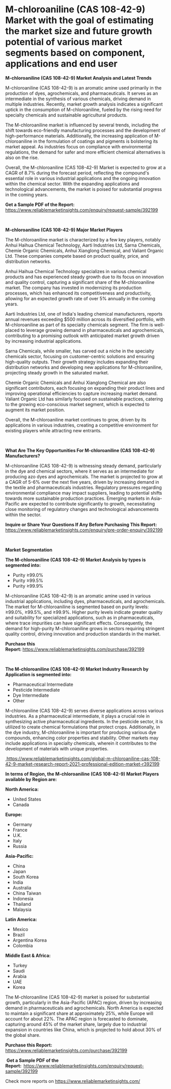 <p><h1>M-chloroaniline (CAS 108-42-9) Market with the goal of estimating the market size and future growth potential of various market segments based on component, applications and end user</h1></p><p><strong>M-chloroaniline (CAS 108-42-9) Market Analysis and Latest Trends</strong></p>
<p><p>M-chloroaniline (CAS 108-42-9) is an aromatic amine used primarily in the production of dyes, agrochemicals, and pharmaceuticals. It serves as an intermediate in the synthesis of various chemicals, driving demand in multiple industries. Recently, market growth analysis indicates a significant uptick in the consumption of M-chloroaniline, fueled by the rising need for specialty chemicals and sustainable agricultural products.</p><p>The M-chloroaniline market is influenced by several trends, including the shift towards eco-friendly manufacturing processes and the development of high-performance materials. Additionally, the increasing application of M-chloroaniline in the formulation of coatings and pigments is bolstering its market appeal. As industries focus on compliance with environmental regulations, the demand for safer and more efficient chemical alternatives is also on the rise.</p><p>Overall, the M-chloroaniline (CAS 108-42-9) Market is expected to grow at a CAGR of 8.7% during the forecast period, reflecting the compound's essential role in various industrial applications and the ongoing innovation within the chemical sector. With the expanding applications and technological advancements, the market is poised for substantial progress in the coming years.</p></p>
<p><strong>Get a Sample PDF of the Report:&nbsp;</strong> <a href="https://www.reliablemarketinsights.com/enquiry/request-sample/392199?utm_campaign=1932&utm_medium=2&utm_source=Github&utm_content=ia&utm_term=17012025&utm_id=m-chloroaniline-cas-108-42-9">https://www.reliablemarketinsights.com/enquiry/request-sample/392199</a></p>
<p>&nbsp;</p>
<p><strong>M-chloroaniline (CAS 108-42-9) Major Market Players</strong></p>
<p><p>The M-chloroaniline market is characterized by a few key players, notably Anhui Haihua Chemical Technology, Aarti Industries Ltd, Sarna Chemicals, Chemie Organic Chemicals, Anhui Xianglong Chemical, and Valiant Organic Ltd. These companies compete based on product quality, price, and distribution networks.</p><p>Anhui Haihua Chemical Technology specializes in various chemical products and has experienced steady growth due to its focus on innovation and quality control, capturing a significant share of the M-chloroaniline market. The company has invested in modernizing its production processes, which has enhanced its competitiveness and productivity, allowing for an expected growth rate of over 5% annually in the coming years.</p><p>Aarti Industries Ltd, one of India's leading chemical manufacturers, reports annual revenues exceeding $500 million across its diversified portfolio, with M-chloroaniline as part of its specialty chemicals segment. The firm is well-placed to leverage growing demand in pharmaceuticals and agrochemicals, contributing to a promising outlook with anticipated market growth driven by increasing industrial applications.</p><p>Sarna Chemicals, while smaller, has carved out a niche in the specialty chemicals sector, focusing on customer-centric solutions and ensuring high-quality outputs. Their growth strategy includes expanding their distribution networks and developing new applications for M-chloroaniline, projecting steady growth in the saturated market.</p><p>Chemie Organic Chemicals and Anhui Xianglong Chemical are also significant contributors, each focusing on expanding their product lines and improving operational efficiencies to capture increasing market demand. Valiant Organic Ltd has similarly focused on sustainable practices, catering to the growing eco-conscious market segment, which is expected to augment its market position.</p><p>Overall, the M-chloroaniline market continues to grow, driven by its applications in various industries, creating a competitive environment for existing players while attracting new entrants.</p></p>
<p>&nbsp;</p>
<p><strong>What Are The Key Opportunities For M-chloroaniline (CAS 108-42-9) Manufacturers?</strong></p>
<p><p>M-chloroaniline (CAS 108-42-9) is witnessing steady demand, particularly in the dye and chemical sectors, where it serves as an intermediate for producing azo dyes and agrochemicals. The market is projected to grow at a CAGR of 5-6% over the next five years, driven by increasing demand in the textile and pharmaceuticals industries. Regulatory pressures regarding environmental compliance may impact suppliers, leading to potential shifts towards more sustainable production practices. Emerging markets in Asia-Pacific are expected to contribute significantly to growth, necessitating close monitoring of regulatory changes and technological advancements within the sector.</p></p>
<p><strong>Inquire or Share Your Questions If Any Before Purchasing This Report:</strong> <a href="https://www.reliablemarketinsights.com/enquiry/pre-order-enquiry/392199?utm_campaign=1932&utm_medium=2&utm_source=Github&utm_content=ia&utm_term=17012025&utm_id=m-chloroaniline-cas-108-42-9">https://www.reliablemarketinsights.com/enquiry/pre-order-enquiry/392199</a></p>
<p>&nbsp;</p>
<p><strong>Market Segmentation</strong></p>
<p><strong>The M-chloroaniline (CAS 108-42-9) Market Analysis by types is segmented into:</strong></p>
<p><ul><li>Purity ≥99.0%</li><li>Purity ≥99.5%</li><li>Purity ≥99.9%</li></ul></p>
<p><p>M-chloroaniline (CAS 108-42-9) is an aromatic amine used in various industrial applications, including dyes, pharmaceuticals, and agrochemicals. The market for M-chloroaniline is segmented based on purity levels: ≥99.0%, ≥99.5%, and ≥99.9%. Higher purity levels indicate greater quality and suitability for specialized applications, such as in pharmaceuticals, where trace impurities can have significant effects. Consequently, the demand for high-purity M-chloroaniline grows in sectors requiring stringent quality control, driving innovation and production standards in the market.</p></p>
<p><strong>Purchase this Report:&nbsp;</strong><a href="https://www.reliablemarketinsights.com/purchase/392199?utm_campaign=1932&utm_medium=2&utm_source=Github&utm_content=ia&utm_term=17012025&utm_id=m-chloroaniline-cas-108-42-9">https://www.reliablemarketinsights.com/purchase/392199</a></p>
<p>&nbsp;</p>
<p><strong>The M-chloroaniline (CAS 108-42-9) Market Industry Research by Application is segmented into:</strong></p>
<p><ul><li>Pharmaceutical Intermediate</li><li>Pesticide Intermediate</li><li>Dye Intermediate</li><li>Other</li></ul></p>
<p><p>M-chloroaniline (CAS 108-42-9) serves diverse applications across various industries. As a pharmaceutical intermediate, it plays a crucial role in synthesizing active pharmaceutical ingredients. In the pesticide sector, it is utilized to create chemical formulations that protect crops. Additionally, in the dye industry, M-chloroaniline is important for producing various dye compounds, enhancing color properties and stability. Other markets may include applications in specialty chemicals, wherein it contributes to the development of materials with unique properties.</p></p>
<p><a href="https://www.reliablemarketinsights.com/global-m-chloroaniline-cas-108-42-9-market-research-report-2021-professional-edition-market-r392199?utm_campaign=1932&utm_medium=2&utm_source=Github&utm_content=ia&utm_term=17012025&utm_id=m-chloroaniline-cas-108-42-9">&nbsp;https://www.reliablemarketinsights.com/global-m-chloroaniline-cas-108-42-9-market-research-report-2021-professional-edition-market-r392199</a></p>
<p><strong>In terms of Region, the M-chloroaniline (CAS 108-42-9) Market Players available by Region are:</strong></p>
<p>
    <p> <strong> North America: </strong>
        <ul>
            <li>United States</li>
            <li>Canada</li>
        </ul>
        </p> 
    <p> <strong> Europe: </strong>
        <ul>
            <li>Germany</li>
            <li>France</li>
            <li>U.K.</li>
            <li>Italy</li>
            <li>Russia</li>
        </ul>
        </p> 
    <p> <strong> Asia-Pacific: </strong>
        <ul>
            <li>China</li>
            <li>Japan</li>
            <li>South Korea</li>
            <li>India</li>
            <li>Australia</li>
            <li>China Taiwan</li>
            <li>Indonesia</li>
            <li>Thailand</li>
            <li>Malaysia</li>
        </ul>
        </p> 
    <p> <strong> Latin America: </strong>
        <ul>
            <li>Mexico</li>
            <li>Brazil</li>
            <li>Argentina Korea</li>
            <li>Colombia</li>
        </ul>
        </p> 
    <p> <strong> Middle East & Africa: </strong>
        <ul>
            <li>Turkey</li>
            <li>Saudi</li>
            <li>Arabia</li>
            <li>UAE</li>
            <li>Korea</li>
        </ul>
    </p>
    </p>
<p><p>The M-chloroaniline (CAS 108-42-9) market is poised for substantial growth, particularly in the Asia-Pacific (APAC) region, driven by increasing demand in pharmaceuticals and agrochemicals. North America is expected to maintain a significant share at approximately 25%, while Europe will account for about 22%. The APAC region is forecasted to dominate, capturing around 45% of the market share, largely due to industrial expansion in countries like China, which is projected to hold about 30% of the global share.</p></p>
<p><strong>Purchase this Report: </strong><a href="https://www.reliablemarketinsights.com/purchase/392199?utm_campaign=1932&utm_medium=2&utm_source=Github&utm_content=ia&utm_term=17012025&utm_id=m-chloroaniline-cas-108-42-9">https://www.reliablemarketinsights.com/purchase/392199</a></p>
<p>&nbsp;<strong>Get a Sample PDF of the Report:&nbsp;&nbsp;</strong><a href="https://www.reliablemarketinsights.com/enquiry/request-sample/392199?utm_campaign=1932&utm_medium=2&utm_source=Github&utm_content=ia&utm_term=17012025&utm_id=m-chloroaniline-cas-108-42-9">https://www.reliablemarketinsights.com/enquiry/request-sample/392199</a></p>
<p><strong></strong></p>
<p>Check more reports on <a href="https://www.reliablemarketinsights.com/?utm_campaign=1932&utm_medium=2&utm_source=Github&utm_content=ia&utm_term=17012025&utm_id=m-chloroaniline-cas-108-42-9">https://www.reliablemarketinsights.com/</a></p>